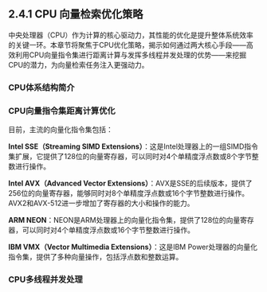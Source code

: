 ## 2.4.1 CPU 向量检索优化策略

中央处理器（CPU）作为计算的核心驱动力，其性能的优化是提升整体系统效率的关键一环。本章节将聚焦于CPU优化策略，揭示如何通过两大核心手段——高效利用CPU向量指令集进行距离计算与发挥多线程并发处理的优势——来挖掘CPU的潜力，为向量检索任务注入更强动力。

### CPU体系结构简介

### CPU向量指令集距离计算优化

目前，主流的向量化指令集包括：

**Intel SSE（Streaming SIMD Extensions）**：这是Intel处理器上的一组SIMD指令集扩展，它提供了128位的向量寄存器，可以同时对4个单精度浮点数或8个字节整数进行操作。

**Intel AVX（Advanced Vector Extensions）**：AVX是SSE的后续版本，提供了256位的向量寄存器，能够同时对8个单精度浮点数或16个字节整数进行操作。AVX2和AVX-512进一步增加了寄存器的大小和操作的能力。

**ARM NEON**：NEON是ARM处理器上的向量化指令集，提供了128位的向量寄存器，可以同时对4个单精度浮点数或16个字节整数进行操作。

**IBM VMX（Vector Multimedia Extensions）**：这是IBM Power处理器的向量化指令集，提供了多种向量操作，包括浮点数和整数运算。

### CPU多线程并发处理


